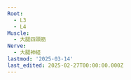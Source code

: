 ```yaml
---
Root:
  - L3
  - L4
Muscle:
  - 大腿四頭筋
Nerve:
  - 大腿神経
lastmod: '2025-03-14'
last_edited: 2025-02-27T00:00:00.000Z
---
```



